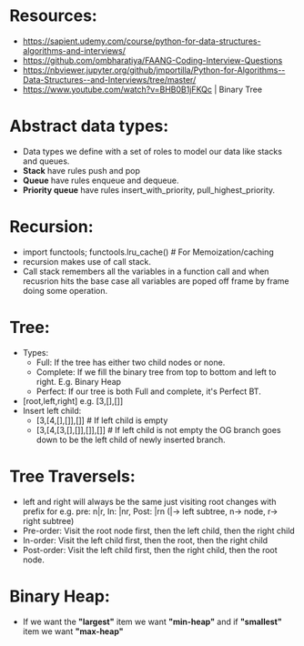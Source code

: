 # Resources:
- https://sapient.udemy.com/course/python-for-data-structures-algorithms-and-interviews/
- https://github.com/ombharatiya/FAANG-Coding-Interview-Questions
- https://nbviewer.jupyter.org/github/jmportilla/Python-for-Algorithms--Data-Structures--and-Interviews/tree/master/
- https://www.youtube.com/watch?v=BHB0B1jFKQc | Binary Tree

# Abstract data types:
- Data types we define with a set of roles to model our data like stacks and queues.
- **Stack** have rules push and pop
- **Queue** have rules enqueue and dequeue.
- **Priority queue** have rules insert_with_priority, pull_highest_priority.


# Recursion:
- import functools; functools.lru_cache() # For Memoization/caching
- recursion makes use of call stack.
- Call stack remembers all the variables in a function call and when recusrion hits the base case all variables are poped off frame by frame doing some operation.
# Tree:
- Types:
  - Full: If the tree has either two child nodes or none.
  - Complete: If we fill the binary tree from top to bottom and left to right. E.g. Binary Heap
  - Perfect: If our tree is both Full and complete, it's Perfect BT.
- [root,left,right] e.g. [3,[],[]]
- Insert left child:
  - [3,[4,[],[]],[]] # If left child is empty
  - [3,[4,[3,[],[]],[]],[]] # If left child is not empty the OG branch goes down to be the left child of newly inserted branch.

# Tree Traversels:
- left and right will always be the same just visiting root changes with prefix for e.g. pre: n|r, In: |nr, Post: |rn (|-> left subtree, n-> node, r-> right subtree)
- Pre-order: Visit the root node first, then the left child, then the right child
- In-order: Visit the left child first, then the root, then the right child
- Post-order: Visit the left child first, then the right child, then the root node.

# Binary Heap:
- If we want the **"largest"** item we want **"min-heap"** and if **"smallest"** item we want **"max-heap"**
